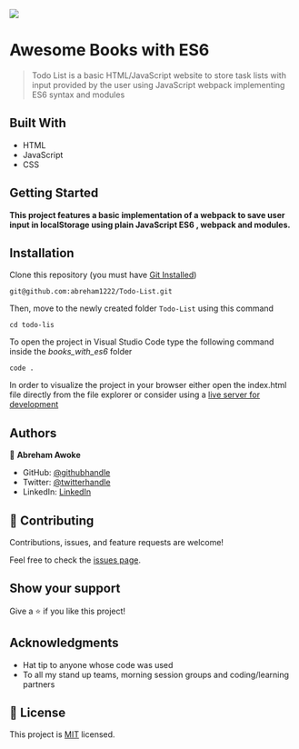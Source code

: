![](https://img.shields.io/badge/Microverse-blueviolet)

# Awesome Books with ES6

> Todo List is a basic HTML/JavaScript website to store task lists with input provided by the user using JavaScript webpack implementing ES6 syntax and modules

## Built With

- HTML
- JavaScript
- CSS

## Getting Started

**This project features a basic implementation of a webpack to save user input in localStorage using plain JavaScript ES6 , webpack and modules.**

## Installation

Clone this repository (you must have [Git Installed](https://github.com/git-guides/install-git))

`git@github.com:abreham1222/Todo-List.git`

Then, move to the newly created folder `Todo-List` using this command

`cd todo-lis`

To open the project in Visual Studio Code type the following command inside the _books_with_es6_ folder

`code .`

In order to visualize the project in your browser either open the index.html file directly from the file explorer or consider using a [live server for development ](https://marketplace.visualstudio.com/items?itemName=ritwickdey.LiveServer)

## Authors

👤 **Abreham Awoke**

- GitHub: [@githubhandle](https://github.com/abreham1222)
- Twitter: [@twitterhandle](https://twitter.com/Abreham1222)
- LinkedIn: [LinkedIn](https://linkedin.com/in/abreham1222)

## 🤝 Contributing

Contributions, issues, and feature requests are welcome!

Feel free to check the [issues page](../../issues/).

## Show your support

Give a ⭐️ if you like this project!

## Acknowledgments

- Hat tip to anyone whose code was used
- To all my stand up teams, morning session groups and coding/learning partners

## 📝 License

This project is [MIT](./MIT.md) licensed.

